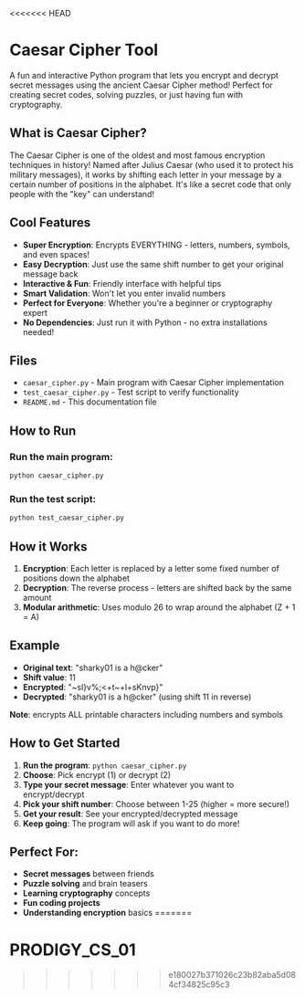 <<<<<<< HEAD
#  Caesar Cipher Tool

A fun and interactive Python program that lets you encrypt and decrypt secret messages using the ancient Caesar Cipher method! Perfect for creating secret codes, solving puzzles, or just having fun with cryptography.

##  What is Caesar Cipher?

The Caesar Cipher is one of the oldest and most famous encryption techniques in history! Named after Julius Caesar (who used it to protect his military messages), it works by shifting each letter in your message by a certain number of positions in the alphabet. It's like a secret code that only people with the "key" can understand!

##  Cool Features

-  **Super Encryption**: Encrypts EVERYTHING - letters, numbers, symbols, and even spaces!
-  **Easy Decryption**: Just use the same shift number to get your original message back
-  **Interactive & Fun**: Friendly interface with helpful tips
-  **Smart Validation**: Won't let you enter invalid numbers
-  **Perfect for Everyone**: Whether you're a beginner or cryptography expert
-  **No Dependencies**: Just run it with Python - no extra installations needed!

## Files

- `caesar_cipher.py` - Main program with Caesar Cipher implementation
- `test_caesar_cipher.py` - Test script to verify functionality
- `README.md` - This documentation file

## How to Run

### Run the main program:
```bash
python caesar_cipher.py
```

### Run the test script:
```bash
python test_caesar_cipher.py
```

## How it Works

1. **Encryption**: Each letter is replaced by a letter some fixed number of positions down the alphabet
2. **Decryption**: The reverse process - letters are shifted back by the same amount
3. **Modular arithmetic**: Uses modulo 26 to wrap around the alphabet (Z + 1 = A)

## Example

- **Original text**: "sharky01 is a h@cker"
- **Shift value**: 11
- **Encrypted**: "~sl}v%;<+t~+l+sKnvp}"
- **Decrypted**: "sharky01 is a h@cker" (using shift 11 in reverse)

**Note**: encrypts ALL printable characters including numbers and symbols


##  How to Get Started

1. **Run the program**: `python caesar_cipher.py`
2. **Choose**: Pick encrypt (1) or decrypt (2)
3. **Type your secret message**: Enter whatever you want to encrypt/decrypt
4. **Pick your shift number**: Choose between 1-25 (higher = more secure!)
5. **Get your result**: See your encrypted/decrypted message
6. **Keep going**: The program will ask if you want to do more!

##  Perfect For:

-  **Secret messages** between friends
-  **Puzzle solving** and brain teasers  
-  **Learning cryptography** concepts
-  **Fun coding projects**
-  **Understanding encryption** basics
=======
# PRODIGY_CS_01
>>>>>>> e180027b371026c23b82aba5d084cf34825c95c3
